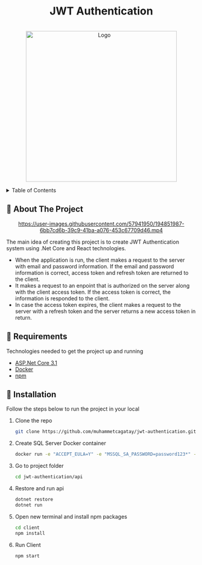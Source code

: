 
<div align="center">
 
  <h1> JWT Authentication </h1>
  
</div>


<!-- PROJECT LOGO -->
<br />
<div align="center">
  <a href="https://github.com/muhammetcagatay/VivaceAPI">
    <img src="http://jwt.io/img/logo-asset.svg" alt="Logo" width="400">
  </a>

  <p align="center">

  </p>
</div>



<!-- TABLE OF CONTENTS -->
<details>
  <summary>Table of Contents</summary>
  <ol>
    <li><a href="#beginner-about-the-project">About The Project</a></li>
    <li><a href="#hammer-built-with">Built With</a></li>
    <li><a href="#electric_plug-installation">Installation</a></li>
  </ol>
</details>



<!-- ABOUT THE PROJECT -->
## :beginner: About The Project

<div align="center">



https://user-images.githubusercontent.com/57941950/194851987-6bb7cd6b-39c9-41ba-a076-453c67709d46.mp4
 
</div>

The main idea of ​​creating this project is to create JWT Authentication system using .Net Core and React technologies.

* When the application is run, the client makes a request to the server with email and password information. If the email and password information is correct, access token and refresh token are returned to the client.
* It makes a request to an enpoint that is authorized on the server along with the client access token. If the access token is correct, the information is responded to the client.
* In case the access token expires, the client makes a request to the server with a refresh token and the server returns a new access token in return.
 



## :hammer: Requirements

Technologies needed to get the project up and running

* [ASP.Net Core 3.1](https://dotnet.microsoft.com/en-us/download/dotnet/3.1)
* [Docker](https://www.docker.com)
* [npm](https://nodejs.org/en/download/)

## :electric_plug: Installation

Follow the steps below to run the project in your local

1. Clone the repo
   ```sh
   git clone https://github.com/muhammetcagatay/jwt-authentication.git
   ```

2. Create SQL Server Docker container
   ```sh
   docker run -e "ACCEPT_EULA=Y" -e "MSSQL_SA_PASSWORD=password123*" -p 1433:1433 -d mcr.microsoft.com/mssql/server:2019-latest
   ```

3. Go to project folder
   ```sh
   cd jwt-authentication/api
   ```
4. Restore and run api
   ```sh
   dotnet restore
   dotnet run
   ```
5. Open new terminal and install npm packages 
   ```sh
   cd client
   npm install
   ```
   
5. Run Client
   ```sh
   npm start
   ```

<!-- MARKDOWN LINKS & IMAGES -->
<!-- https://www.markdownguide.org/basic-syntax/#reference-style-links -->
[contributors-shield]: https://img.shields.io/github/contributors/othneildrew/Best-README-Template.svg?style=for-the-badge
[contributors-url]: https://github.com/othneildrew/Best-README-Template/graphs/contributors
[forks-shield]: https://img.shields.io/github/forks/othneildrew/Best-README-Template.svg?style=for-the-badge
[forks-url]: https://github.com/othneildrew/Best-README-Template/network/members
[stars-shield]: https://img.shields.io/github/stars/othneildrew/Best-README-Template.svg?style=for-the-badge
[stars-url]: https://github.com/othneildrew/Best-README-Template/stargazers
[issues-shield]: https://img.shields.io/github/issues/othneildrew/Best-README-Template.svg?style=for-the-badge
[issues-url]: https://github.com/othneildrew/Best-README-Template/issues
[license-shield]: https://img.shields.io/github/license/othneildrew/Best-README-Template.svg?style=for-the-badge
[license-url]: https://github.com/othneildrew/Best-README-Template/blob/master/LICENSE.txt
[linkedin-shield]: https://img.shields.io/badge/-LinkedIn-black.svg?style=for-the-badge&logo=linkedin&colorB=555
[linkedin-url]: https://linkedin.com/in/othneildrew
[product-screenshot]: images/screenshot.png

